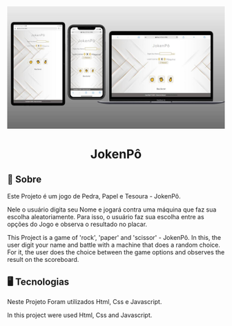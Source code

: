 <img src="./assets/Mock Up Jokenpo.jpg">
<div align="center"><h1>JokenPô</h1></div>

## 📝 Sobre

Este Projeto é um jogo de Pedra, Papel e Tesoura - JokenPô.

Nele o usuário digita seu Nome e jogará contra uma máquina que faz sua escolha aleatoriamente.
Para isso, o usuário faz sua escolha entre as opções do Jogo e observa o resultado no placar.


This Project is a game of 'rock', 'paper' and 'scissor' - JokenPô.
In this, the user digit your name and battle with a machine that does a random choice.
For it, the user does the choice between the game options and observes the result on the scoreboard.


## 🖥 Tecnologias
Neste Projeto Foram utilizados Html, Css e Javascript.


In this project were used Html, Css and Javascript.